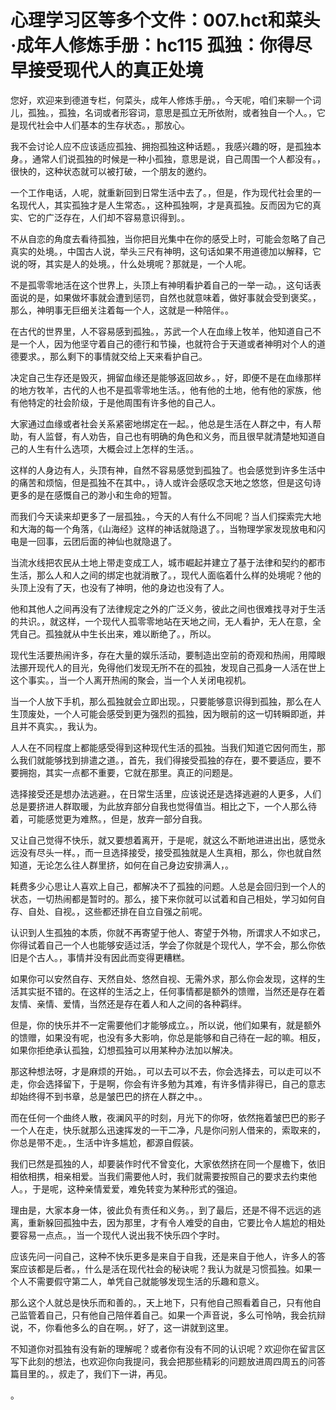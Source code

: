 # 心理学习区等多个文件：007.hct和菜头·成年人修炼手册：hc115 孤独：你得尽早接受现代人的真正处境

您好，欢迎来到德道专栏，何菜头，成年人修炼手册。，今天呢，咱们来聊一个词儿，孤独。，孤独，名词或者形容词，意思是孤立无所依附，或者独自一个人。，它是现代社会中人们基本的生存状态。，那放心。

我不会讨论人应不应该适应孤独、拥抱孤独这种话题。，我感兴趣的呀，是孤独本身。，通常人们说孤独的时候是一种小孤独，意思是说，自己周围一个人都没有。，很快的，这种状态就可以被打破，一个朋友的邀约。

一个工作电话，人呢，就重新回到日常生活中去了。，但是，作为现代社会里的一名现代人，其实孤独才是人生常态。，这种孤独啊，才是真孤独。反而因为它的真实、它的广泛存在，人们却不容易意识得到。。

不从自恋的角度去看待孤独，当你把目光集中在你的感受上时，可能会忽略了自己真实的处境。，中国古人说，举头三尺有神明，这句话如果不用道德加以解释，它说的呀，其实是人的处境。，什么处境呢？那就是，一个人呢。

不是孤零零地活在这个世界上，头顶上有神明看护着自己的一举一动。，这句话表面说的是，如果做坏事就会遭到惩罚，自然也就意味着，做好事就会受到褒奖。，那么，神明事无巨细关注着每一个人，这就是一种陪伴。。

在古代的世界里，人不容易感到孤独。，苏武一个人在血缘上牧羊，他知道自己不是一个人，因为他坚守着自己的德行和节操，也就符合于天道或者神明对个人的道德要求。，那么剩下的事情就交给上天来看护自己。

决定自己生存还是毁灭，拥留血缘还是能够返回故乡。，好，即便不是在血缘那样的地方牧羊，古代的人也不是孤零零地生活。，他有他的土地，他有他的家族，他有他特定的社会阶级，于是他周围有许多他的自己人。

大家通过血缘或者社会关系紧密地绑定在一起。，他总是生活在人群之中，有人帮助，有人监督，有人劝告，自己也有明确的角色和义务，而且很早就清楚地知道自己的人生有什么选项，大概会过上怎样的生活。。

这样的人身边有人，头顶有神，自然不容易感觉到孤独了。也会感觉到许多生活中的痛苦和烦恼，但是孤独不在其中。，诗人或许会感叹念天地之悠悠，但是这句诗更多的是在感慨自己的渺小和生命的短暂。

而我们今天读来却更多了一层孤独。，今天的人有什么不同呢？当人们探索完大地和大海的每一个角落，《山海经》这样的神话就隐退了。，当物理学家发现放电和闪电是一回事，云团后面的神仙也就隐退了。

当流水线把农民从土地上带走变成工人，城市崛起并建立了基于法律和契约的都市生活，那么人和人之间的绑定也就消散了。，现代人面临着什么样的处境呢？他的头顶上没有了天，也没有了神明，他的身边也没有了人。

他和其他人之间再没有了法律规定之外的广泛义务，彼此之间也很难找寻对于生活的共识。，就这样，一个现代人孤零零地站在天地之间，无人看护，无人在意，全凭自己。孤独就从中生长出来，难以断绝了。，所以。

现代生活要热闹许多，存在大量的娱乐活动，要制造出空前的奇观和热闹，用障眼法挪开现代人的目光，免得他们发现无所不在的孤独，发现自己孤身一人活在世上这个事实。，当一个人离开热闹的聚会，当一个人关闭电视机。

当一个人放下手机，那么孤独就会立即出现。，只要能够意识得到孤独，那么在人生顶废处，一个人可能会感受到更为强烈的孤独，因为眼前的这一切转瞬即逝，并且并不真实。，我认为。

人人在不同程度上都能感受得到这种现代生活的孤独。当我们知道它因何而生，那么我们就能够找到排遣之道。，首先，我们得接受孤独的存在，要不要适应，要不要拥抱，其实一点都不重要，它就在那里。真正的问题是。

选择接受还是想办法逃避。，在日常生活里，应该说还是选择逃避的人更多，人们总是要挤进人群取暖，为此放弃部分自我也觉得值当。相比之下，一个人那么待着，可能感觉更为难熬。，但是，放弃一部分自我。

又让自己觉得不快乐，就又要想着离开，于是呢，就这么不断地进进出出，感觉永远没有尽头一样。，而一旦选择接受，接受孤独就是人生真相，那么，你也就自然知道，无论怎么往人群里挤，如何在自己身边安排满人，。

耗费多少心思让人喜欢上自己，都解决不了孤独的问题。人总是会回归到一个人的状态，一切热闹都是暂时的。那么，接下来你就可以试着和自己相处，学习如何自存、自处、自视。，这些都还排在自立自强之前呢。

认识到人生孤独的本质，你就不再寄望于他人、寄望于外物，所谓求人不如求己，你得试着自己一个人也能够安适过活，学会了你就是个现代人，学不会，那么你依旧是个古人。，事情并没有因此而变得更糟糕。

如果你可以安然自存、天然自处、悠然自视、无需外求，那么你会发现，这样的生活其实挺不错的。在这样的生活之上，任何事情都是额外的馈赠，当然还是存在着友情、亲情、爱情，当然还是存在着人和人之间的各种羁绊。

但是，你的快乐并不一定需要他们才能够成立。，所以说，他们如果有，就是额外的馈赠，如果没有呢，也没有多大影响，你总是能够和自己待在一起的嘛。相反，如果你拒绝承认孤独，幻想孤独可以用某种办法加以解决。

那这种想法呀，才是麻烦的开始。，可以去可以不去，你会选择去，可以走可以不走，你会选择留下，于是啊，你会有许多勉为其难，有许多情非得已，自己的意志却始终得不到书章，总是皱巴巴的挤在人群之中。。

而在任何一个曲终人散，夜澜风平的时刻，月光下的你呀，依然拖着皱巴巴的影子一个人在走，快乐就那么迅速挥发的一干二净，凡是你问别人借来的，索取来的，你总是带不走。，生活中许多尴尬，都源自假装。

我们已然是孤独的人，却要装作时代不曾变化，大家依然挤在同一个屋檐下，依旧相依相携，相亲相爱。当我们需要他人时，我们就需要按照自己的要求去约束他人。，于是呢，这种亲情爱爱，难免转变为某种形式的强迫。

理由是，大家本身一体，彼此负有责任和义务。，到了最后，还是不得不远远的逃离，重新躲回孤独中去，因为那里，才有令人难受的自由，它要比令人尴尬的相处要容易一点点。，当一个现代人说出我不快乐四个字时。

应该先问一问自己，这种不快乐更多是来自于自我，还是来自于他人，许多人的答案应该都是后者。，什么是活在现代社会的秘诀呢？我认为就是习惯孤独。如果一个人不需要假守第二人，单凭自己就能够发现生活的乐趣和意义。

那么这个人就总是快乐而和善的。，天上地下，只有他自己照看着自己，只有他自己监管着自己，只有他自己陪伴着自己。如果一个声音说，多么可怜呐，我会抗辩说，不，你看他多么的自在啊。，好了，这一讲就到这里。

不知道你对孤独有没有新的理解呢？或者你有没有不同的认识呢？欢迎你在留言区写下此刻的想法，也欢迎你向我提问，我会把那些精彩的问题放进周四周五的问答篇目里的。，叔走了，我们下一讲，再见。

。